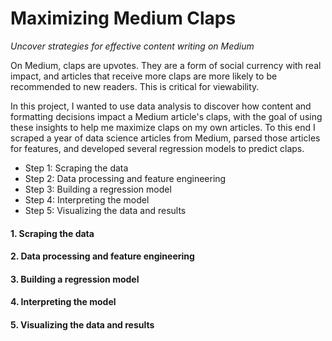 # Maximizing Medium Claps

_Uncover strategies for effective content writing on Medium_

On Medium, claps are upvotes. They are a form of social currency with real impact, and articles that receive more claps are more likely to be recommended to new readers. This is critical for viewability. 

In this project, I wanted to use data analysis to discover how content and formatting decisions impact a Medium article's claps, with the goal of using these insights to help me maximize claps on my own articles. To this end I scraped a year of data science articles from Medium, parsed those articles for features, and developed several regression models to predict claps.

- Step 1: Scraping the data 
- Step 2: Data processing and feature engineering
- Step 3: Building a regression model
- Step 4: Interpreting the model
- Step 5: Visualizing the data and results

#### 1. Scraping the data

#### 2. Data processing and feature engineering

#### 3. Building a regression model

#### 4. Interpreting the model

#### 5. Visualizing the data and results